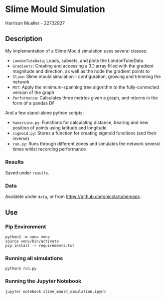 # Slime Mould Simulation

Harrison Mueller - 22732927

## Description
My implementation of a Slime Mould simulation uses several classes:
 - `LondonTubeData`; Loads, subsets, and plots the LondonTubeData
 - `Gradients`: Creating and accessing a 3D array filled with the gradient magnitude and direction, as well as the node the gradient points to
 - `Slime`: Slime mould simulation - configuration, growing and trimming the network
 - `MST`: Apply the minimum-spanning tree algorithm to the fully-connected version of the graph
 - `Performance`: Calculates three metrics given a graph, and returns in the form of a pandas DF

And a few stand-alone python scripts:
 - `haversine.py`: Functions for calculating distance, bearing and new position of points using latitude and longitude
 - `sigmoid.py`: Stores a function for creating sigmoid functions (and their inverse)
 - `run.py`: Runs through different zones and simulates the network several times whilst recording performance

### Results
Saved under `results`.

### Data
Available under `data`, or from https://github.com/nicola/tubemaps.

## Use
### Pip Environment
```
python3 -m venv venv
source venv/bin/activate
pip install -r requirements.txt
```

### Running all simulations
```
python3 run.py
```

### Running the Jupyter Notebook
```
jupyter notebook slime_mould_simulation.ipynb
```